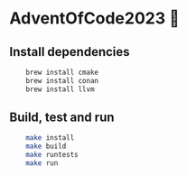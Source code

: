 # AdventOfCode2023 🎄

## Install dependencies

```bash
    brew install cmake
    brew install conan
    brew install llvm
```

## Build, test and run

```bash
    make install 
    make build
    make runtests
    make run
```
